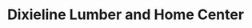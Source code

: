 ---
title: "Dixieline Lumber and Home Center"
url: /san-diego/dixieline-lumber-and-home-center/
shop: hardware
---